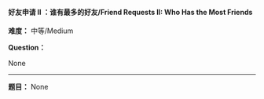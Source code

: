#### 好友申请 II ：谁有最多的好友/Friend Requests II: Who Has the Most Friends
**难度：** 中等/Medium

**Question：** 

None

------

**题目：** 
None
